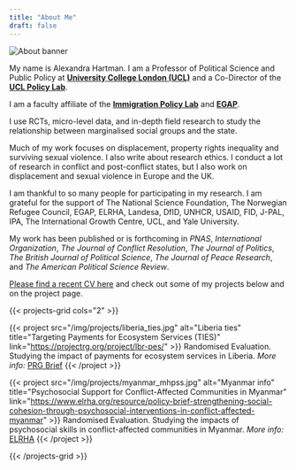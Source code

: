 ```yaml
---
title: "About Me"
draft: false
---
```

![About banner](/img/about/planeview.jpg)


My name is Alexandra Hartman. I am a Professor of Political Science and Public Policy at **[University College London (UCL)](https://www.ucl.ac.uk/social-historical-sciences/political-science)** and a Co-Director of the **[UCL Policy Lab](https://www.ucl.ac.uk/policy-lab/)**. 

I am a faculty affiliate of the **[Immigration Policy Lab](https://immigrationlab.org)** and **[EGAP](https://egap.org)**.

I use RCTs, micro-level data, and in-depth field research to study the relationship between marginalised social groups and the state. 

Much of my work focuses on displacement, property rights inequality and surviving sexual violence. I also write about research ethics.  I conduct a lot of research in conflict and post-conflict states, but I also work on displacement and sexual violence in Europe and the UK.

I am thankful to so many people for participating in my research. I am grateful for the support of The National Science Foundation, The Norwegian Refugee Council, EGAP, ELRHA, Landesa, DfID, UNHCR, USAID, FID, J-PAL, IPA, The International Growth Centre, UCL, and Yale University. 

My work has been published or is forthcoming in *PNAS*, *International Organization*, *The Journal of Conflict Resolution*, *The Journal of Politics*, *The British 
Journal of Political Science*, *The Journal of Peace Research*, and *The 
American Political Science Review*.


[Please find a recent CV here](/cv/Hartman_CV_2025.pdf) and check out some of my projects below and on the project page. 

{{< projects-grid cols="2" >}}

{{< project src="/img/projects/liberia_ties.jpg" alt="Liberia ties" title="Targeting Payments for Ecosystem Services (TIES)" link="https://projectrg.org/project/lbr-pes/" >}}
Randomised Evaluation. Studying the impact of payments for ecosystem services in Liberia.
_More info:_ [PRG Brief](https://projectrg.org/project/lbr-pes/)
{{< /project >}}

{{< project src="/img/projects/myanmar_mhpss.jpg" alt="Myanmar info" title="Psychosocial Support for Conflict-Affected Communities in Myanmar" link="https://www.elrha.org/resource/policy-brief-strengthening-social-cohesion-through-psychosocial-interventions-in-conflict-affected-myanmar" >}}
Randomised Evaluation. Studying the impacts of psychosocial skills in conflict-affected communities in Myanmar.
_More info:_ [ELRHA](https://www.elrha.org/resource/policy-brief-strengthening-social-cohesion-through-psychosocial-interventions-in-conflict-affected-myanmar)
{{< /project >}}

{{< /projects-grid >}}


